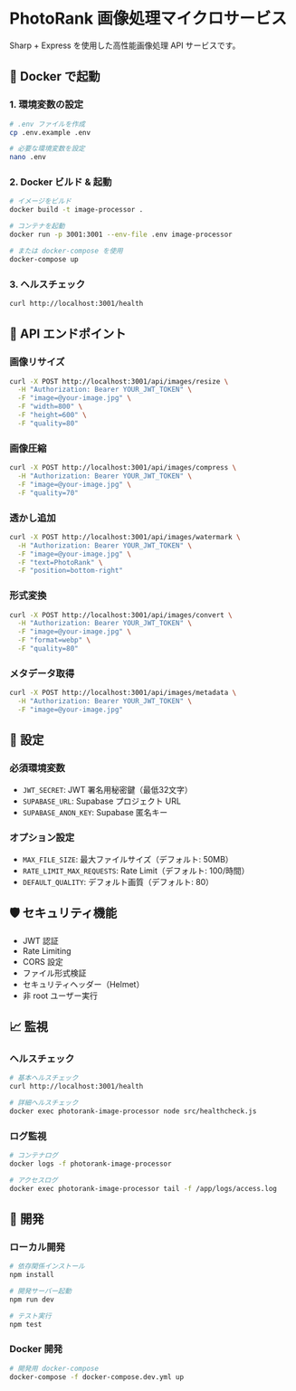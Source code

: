 # PhotoRank 画像処理マイクロサービス

Sharp + Express を使用した高性能画像処理 API サービスです。

## 🚀 Docker で起動

### 1. 環境変数の設定
```bash
# .env ファイルを作成
cp .env.example .env

# 必要な環境変数を設定
nano .env
```

### 2. Docker ビルド & 起動
```bash
# イメージをビルド
docker build -t image-processor .

# コンテナを起動
docker run -p 3001:3001 --env-file .env image-processor

# または docker-compose を使用
docker-compose up
```

### 3. ヘルスチェック
```bash
curl http://localhost:3001/health
```

## 📡 API エンドポイント

### 画像リサイズ
```bash
curl -X POST http://localhost:3001/api/images/resize \
  -H "Authorization: Bearer YOUR_JWT_TOKEN" \
  -F "image=@your-image.jpg" \
  -F "width=800" \
  -F "height=600" \
  -F "quality=80"
```

### 画像圧縮
```bash
curl -X POST http://localhost:3001/api/images/compress \
  -H "Authorization: Bearer YOUR_JWT_TOKEN" \
  -F "image=@your-image.jpg" \
  -F "quality=70"
```

### 透かし追加
```bash
curl -X POST http://localhost:3001/api/images/watermark \
  -H "Authorization: Bearer YOUR_JWT_TOKEN" \
  -F "image=@your-image.jpg" \
  -F "text=PhotoRank" \
  -F "position=bottom-right"
```

### 形式変換
```bash
curl -X POST http://localhost:3001/api/images/convert \
  -H "Authorization: Bearer YOUR_JWT_TOKEN" \
  -F "image=@your-image.jpg" \
  -F "format=webp" \
  -F "quality=80"
```

### メタデータ取得
```bash
curl -X POST http://localhost:3001/api/images/metadata \
  -H "Authorization: Bearer YOUR_JWT_TOKEN" \
  -F "image=@your-image.jpg"
```

## 🔧 設定

### 必須環境変数
- `JWT_SECRET`: JWT 署名用秘密鍵（最低32文字）
- `SUPABASE_URL`: Supabase プロジェクト URL
- `SUPABASE_ANON_KEY`: Supabase 匿名キー

### オプション設定
- `MAX_FILE_SIZE`: 最大ファイルサイズ（デフォルト: 50MB）
- `RATE_LIMIT_MAX_REQUESTS`: Rate Limit（デフォルト: 100/時間）
- `DEFAULT_QUALITY`: デフォルト画質（デフォルト: 80）

## 🛡️ セキュリティ機能

- JWT 認証
- Rate Limiting
- CORS 設定
- ファイル形式検証
- セキュリティヘッダー（Helmet）
- 非 root ユーザー実行

## 📈 監視

### ヘルスチェック
```bash
# 基本ヘルスチェック
curl http://localhost:3001/health

# 詳細ヘルスチェック
docker exec photorank-image-processor node src/healthcheck.js
```

### ログ監視
```bash
# コンテナログ
docker logs -f photorank-image-processor

# アクセスログ
docker exec photorank-image-processor tail -f /app/logs/access.log
```

## 🔧 開発

### ローカル開発
```bash
# 依存関係インストール
npm install

# 開発サーバー起動
npm run dev

# テスト実行
npm test
```

### Docker 開発
```bash
# 開発用 docker-compose
docker-compose -f docker-compose.dev.yml up
```